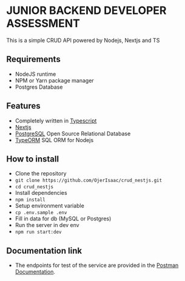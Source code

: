 # JUNIOR BACKEND DEVELOPER ASSESSMENT
This is a simple CRUD API powered by Nodejs, Nextjs and TS

## Requirements
- NodeJS runtime
- NPM or Yarn package manager
- Postgres Database

## Features
- Completely written in [Typescript](https://typescriptlang.org/)
- [Nextjs](https://github.com/nestjs/nest)
- [PostgreSQL](https://www.postgresql.org/docs/) Open Source Relational Database
- [TypeORM](https://typeorm.io/) SQL ORM for Nodejs

## How to install
- Clone the repository
- `git clone https://github.com/OjerIsaac/crud_nestjs.git`
- `cd crud_nestjs`
- Install dependencies
- `npm install`
- Setup environment variable
- `cp .env.sample .env`
- Fill in data for db (MySQL or Postgres)
- Run the server in dev env
- `npm run start:dev`

## Documentation link
- The endpoints for test of the service are provided in the [Postman Documentation](https://documenter.getpostman.com/view/25225100/2s8ZDR96Mv).